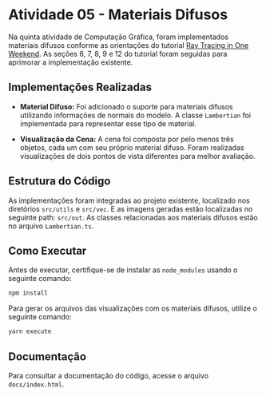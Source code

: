 # Atividade 05 - Materiais Difusos

Na quinta atividade de Computação Gráfica, foram implementados materiais difusos conforme as orientações do tutorial [Ray Tracing in One Weekend](https://raytracing.github.io/books/RayTracingInOneWeekend.html). As seções 6, 7, 8, 9 e 12 do tutorial foram seguidas para aprimorar a implementação existente.

## Implementações Realizadas

- **Material Difuso:** Foi adicionado o suporte para materiais difusos utilizando informações de normais do modelo. A classe `Lambertian` foi implementada para representar esse tipo de material.

- **Visualização da Cena:** A cena foi composta por pelo menos três objetos, cada um com seu próprio material difuso. Foram realizadas visualizações de dois pontos de vista diferentes para melhor avaliação.

## Estrutura do Código

As implementações foram integradas ao projeto existente, localizado nos diretórios `src/utils` e `src/vec`. E as imagens geradas estão localizadas no seguinte path: `src/out`. As classes relacionadas aos materiais difusos estão no arquivo `Lambertian.ts`.

## Como Executar

Antes de executar, certifique-se de instalar as `node_modules` usando o seguinte comando:

```bash
npm install
```

Para gerar os arquivos das visualizações com os materiais difusos, utilize o seguinte comando:

```bash
yarn execute
```

## Documentação

Para consultar a documentação do código, acesse o arquivo `docs/index.html`.